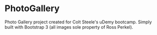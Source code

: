 # PhotoGallery
Photo Gallery project created for Colt Steele's uDemy bootcamp. Simply built with Bootstrap 3  (all images sole property of Ross Perkel).

